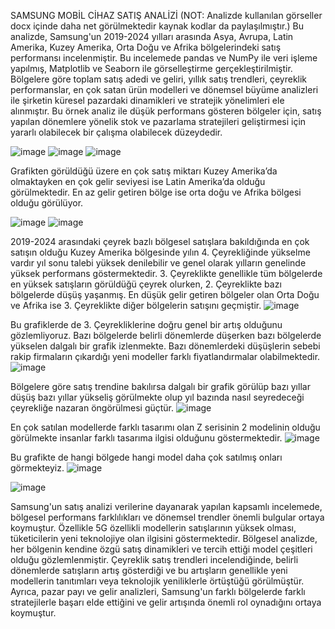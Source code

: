 SAMSUNG MOBİL CİHAZ SATIŞ ANALİZİ
(NOT: Analizde kullanılan görseller docx içinde daha net görülmektedir kaynak kodlar da paylaşılmıştır.)
Bu analizde, Samsung'un 2019-2024 yılları arasında Asya, Avrupa, Latin Amerika, Kuzey Amerika, Orta Doğu ve Afrika bölgelerindeki satış performansı incelenmiştir. Bu incelemede pandas ve NumPy ile veri işleme yapılmış, Matplotlib ve Seaborn ile görselleştirme gerçekleştirilmiştir. Bölgelere göre toplam satış adedi ve geliri, yıllık satış trendleri, çeyreklik performanslar, en çok satan ürün modelleri ve dönemsel büyüme analizleri ile şirketin küresel pazardaki dinamikleri ve stratejik yönelimleri ele alınmıştır. Bu örnek analiz ile düşük performans gösteren bölgeler için, satış yapılan dönemlere yönelik stok ve pazarlama stratejileri geliştirmesi için yararlı olabilecek bir çalışma olabilecek düzeydedir. 

![image](https://github.com/user-attachments/assets/83b44d49-a77d-4ab1-a0bc-2f1bc2669fe2)
![image](https://github.com/user-attachments/assets/95e7a0f8-5b03-49ca-84d4-6202694b4ea2)
![image](https://github.com/user-attachments/assets/314931cb-0967-4c83-9732-587dba7f8f8c)

Grafikten görüldüğü üzere en çok satış miktarı Kuzey Amerika’da olmaktayken en çok gelir seviyesi ise Latin Amerika’da olduğu görülmektedir. En az gelir getiren bölge ise orta doğu ve Afrika bölgesi olduğu görülüyor. 

![image](https://github.com/user-attachments/assets/3d8a256a-61ee-4a6c-bc57-ab497d9eade1)
![image](https://github.com/user-attachments/assets/4be89802-e872-487f-bc3d-defb4a02c2c5)

2019-2024 arasındaki çeyrek bazlı bölgesel satışlara bakıldığında en çok satışın olduğu Kuzey Amerika bölgesinde yılın 4. Çeyrekliğinde yükselme vardır yıl sonu talebi yüksek denilebilir ve genel olarak yılların genelinde yüksek performans göstermektedir. 3. Çeyreklikte genellikle tüm bölgelerde en yüksek satışların görüldüğü çeyrek olurken, 2. Çeyreklikte bazı bölgelerde düşüş yaşanmış. En düşük gelir getiren bölgeler olan Orta Doğu ve Afrika ise 3. Çeyreklikte diğer bölgelerin satışını geçmiştir.
![image](https://github.com/user-attachments/assets/3a110acb-4b25-430f-b3ba-81166e7e4ef1)

Bu grafiklerde de 3. Çeyrekliklerine doğru genel bir artış olduğunu gözlemliyoruz. Bazı bölgelerde belirli dönemlerde düşerken bazı bölgelerde yükselen dalgalı bir grafik izlenmekte. Bazı dönemlerdeki düşüşlerin sebebi rakip firmaların çıkardığı yeni modeller farklı fiyatlandırmalar olabilmektedir.
![image](https://github.com/user-attachments/assets/147cda95-5c1e-44cc-8971-aafd682b01f5)

Bölgelere göre satış trendine bakılırsa dalgalı bir grafik görülüp bazı yıllar düşüş bazı yıllar yükseliş görülmekte olup yıl bazında nasıl seyredeceği çeyrekliğe nazaran öngörülmesi güçtür.
![image](https://github.com/user-attachments/assets/7956a198-173d-4bc7-bc4e-f6778f1c94cb)

En çok satılan modellerde farklı tasarımı olan Z serisinin 2 modelinin olduğu görülmekte insanlar farklı tasarıma ilgisi olduğunu göstermektedir.
![image](https://github.com/user-attachments/assets/516dc628-cbcb-4491-aad4-fa95e22cc3bd)

Bu grafikte de hangi bölgede hangi model daha çok satılmış onları görmekteyiz. 
![image](https://github.com/user-attachments/assets/b1dae94e-a0b7-4204-82f2-7287184eaa44)

![image](https://github.com/user-attachments/assets/41317146-ceff-4d97-9e83-5382733f3529)

Samsung'un satış analizi verilerine dayanarak yapılan kapsamlı incelemede, bölgesel performans farklılıkları ve dönemsel trendler önemli bulgular ortaya koymuştur. Özellikle 5G özellikli modellerin satışlarının yüksek olması, tüketicilerin yeni teknolojiye olan ilgisini göstermektedir. Bölgesel analizde, her bölgenin kendine özgü satış dinamikleri ve tercih ettiği model çeşitleri olduğu gözlemlenmiştir. Çeyreklik satış trendleri incelendiğinde, belirli dönemlerde satışların artış gösterdiği ve bu artışların genellikle yeni modellerin tanıtımları veya teknolojik yeniliklerle örtüştüğü görülmüştür. Ayrıca, pazar payı ve gelir analizleri, Samsung'un farklı bölgelerde farklı stratejilerle başarı elde ettiğini ve gelir artışında önemli rol oynadığını ortaya koymuştur.



